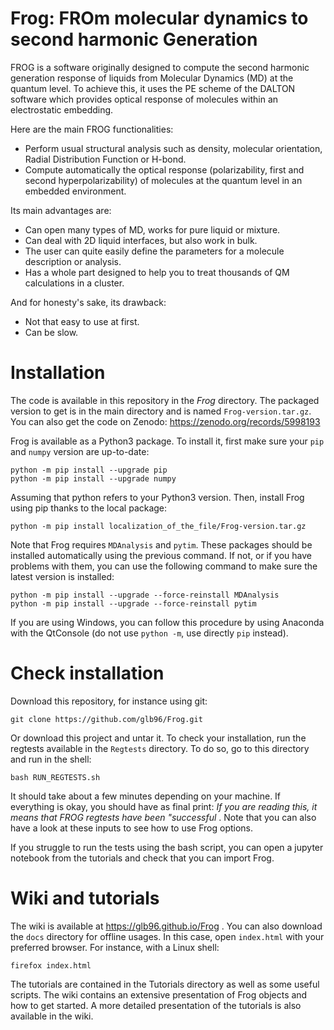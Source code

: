# Frog: FROm molecular dynamics to second harmonic Generation 

FROG is a software originally designed to compute the second harmonic generation response of liquids from Molecular Dynamics (MD) at the quantum level. To achieve this, it uses the PE scheme of the DALTON software which provides optical response of molecules within an electrostatic embedding.

Here are the main FROG functionalities:

  + Perform usual structural analysis such as density, molecular orientation, Radial Distribution Function or H-bond.
  + Compute automatically the optical response (polarizability, first and second hyperpolarizability) of molecules at the quantum level in an embedded environment.

Its main advantages are:

  + Can open many types of MD, works for pure liquid or mixture.
  + Can deal with 2D liquid interfaces, but also work in bulk.
  + The user can quite easily define the parameters for a molecule description or analysis.
  + Has a whole part designed to help you to treat thousands of QM calculations in a cluster.

And for honesty's sake, its drawback:

  + Not that easy to use at first.
  + Can be slow.

# Installation

The code is available in this repository in the *Frog* directory. The packaged version to get is in the main directory and is named ```Frog-version.tar.gz```. 
You can also get the code on Zenodo: https://zenodo.org/records/5998193

Frog is available as a Python3 package. To install it, first make sure your ```pip``` and ```numpy``` version are up-to-date:

```
python -m pip install --upgrade pip
python -m pip install --upgrade numpy
```

Assuming that python refers to your Python3 version. 
Then, install Frog using pip thanks to the local package:

```
python -m pip install localization_of_the_file/Frog-version.tar.gz 
```

Note that Frog requires ```MDAnalysis``` and ```pytim```. These packages should be installed automatically using the previous command. If not, or if you have problems with them, you can use the following command to make sure the latest version is installed:

```
python -m pip install --upgrade --force-reinstall MDAnalysis
python -m pip install --upgrade --force-reinstall pytim 
```

If you are using Windows, you can follow this procedure by using Anaconda with the QtConsole (do not use ```python -m```, use directly ```pip``` instead).

# Check installation

Download this repository, for instance using git:

```
git clone https://github.com/glb96/Frog.git
```

Or download this project and untar it. 
To check your installation, run the regtests available in the ```Regtests``` directory. To do so, go to this directory and run in the shell:

```
bash RUN_REGTESTS.sh
```

It should take about a few minutes depending on your machine. 
If everything is okay, you should have as final print: *If you are reading this, it means that FROG regtests have been "successful* . 
Note that you can also have a look at these inputs to see how to use Frog options. 

If you struggle to run the tests using the bash script, you can open a jupyter notebook from the tutorials and check that you can import Frog. 

# Wiki and tutorials

The wiki is available at https://glb96.github.io/Frog . 
You can also download the ```docs``` directory for offline usages.
In this case, open ```index.html``` with your preferred browser. For instance, with a Linux shell:

```
firefox index.html
```

The tutorials are contained in the Tutorials directory as well as some useful scripts. 
The wiki contains an extensive presentation of Frog objects and how to get started.
A more detailed presentation of the tutorials is also available in the wiki. 

